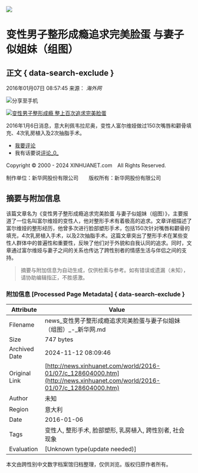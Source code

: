 # ![](http://www.xinhuanet.com/imgs2015/xhwxlogo300.jpg)

# 变性男子整形成瘾追求完美脸蛋 与妻子似姐妹（组图）

## 正文 { data-search-exclude }


2016年01月07日 08:57:45 来源： _海外网_

![](http://www.xinhuanet.com//world/2016-01/07/ewm_1286040001n.jpg)分享至手机

[![变性男子整形成瘾 整上百次追求完美脸蛋](128604000_14521282200241n.jpg)](c_128604000_2.htm)

2016年1月6日消息，意大利佩韦拉尼奥，变性人富尔维娅做过150次嘴唇和颧骨填充、4次乳房植入及2次抽脂手术。

- [我要评论](#pinglun)
- 我有话要说[评论_0_](#pinglun)

Copyright © 2000 - 2024 XINHUANET.com　All Rights Reserved.

制作单位：新华网股份有限公司　　版权所有：新华网股份有限公司
<!-- tcd_original_link http://news.xinhuanet.com/world/2016-01/07/c_128604000.htm -->
## 摘要与附加信息

<!-- tcd_abstract -->
该篇文章名为《变性男子整形成瘾追求完美脸蛋 与妻子似姐妹（组图）》，主要报道了一位名叫富尔维娅的变性人，他对整形手术有着极高的追求。文章详细描述了富尔维娅的整形经历，他曾多次进行脸部塑形手术，包括150次针对嘴唇和颧骨的填充，4次乳房植入手术，以及2次抽脂手术。这篇文章突出了整形手术在某些变性人群体中的普遍性和重要性，反映了他们对于外貌和自我认同的追求。同时，文章通过富尔维娅与妻子之间的关系也传达了跨性别者的情感生活与伴侣之间的支持。
<!-- tcd_abstract_end -->

> 摘要与附加信息为自动生成，仅供检索与参考。如有错误或遗漏（未知），请协助编辑指正，不胜感激。

### 附加信息 [Processed Page Metadata] { data-search-exclude }

| Attribute       | Value                                  |
|-----------------|----------------------------------------|
| Filename        | news_变性男子整形成瘾追求完美脸蛋与妻子似姐妹（组图）_-_新华网.md                             |
| Size            | 747 bytes                           |
| Archived Date   | 2024-11-12 08:09:46                             |
| Original Link   | [http://news.xinhuanet.com/world/2016-01/07/c_128604000.htm](http://news.xinhuanet.com/world/2016-01/07/c_128604000.htm)                       |
| Author          | 未知                               |
| Region          | 意大利                               |
| Date            | 2016-01-06                                 |
| Tags            | 变性人, 整形手术, 脸部塑形, 乳房植入, 跨性别者, 社会现象                                 |
| Evaluation            | [Unknown type(update needed)]                                 |
<!-- tcd_table_end -->

本文由跨性别中文数字档案馆归档整理，仅供浏览。版权归原作者所有。

